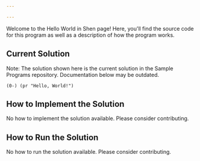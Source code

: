 ```yaml
---

---
```


Welcome to the Hello World in Shen page! Here, you'll find the source code for this program as well as a description of how the program works.

## Current Solution

Note: The solution shown here is the current solution in the Sample Programs repository. Documentation below may be outdated.

```Shen
(0-) (pr "Hello, World!")

```

## How to Implement the Solution

No how to implement the solution available. Please consider contributing.

## How to Run the Solution

No how to run the solution available. Please consider contributing.